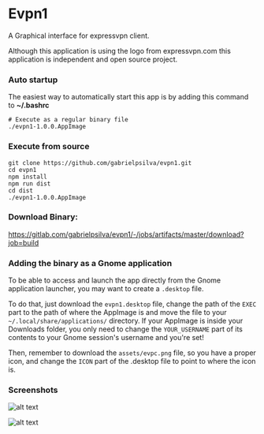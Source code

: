 # Evpn1

A Graphical interface for expressvpn client.

Although this application is using the logo from expressvpn.com this application is independent and open source project.


### Auto startup
The easiest way to automatically start this app is by adding this command to **~/.bashrc**
```shell
# Execute as a regular binary file
./evpn1-1.0.0.AppImage
```

### Execute from source
```shell
git clone https://github.com/gabrielpsilva/evpn1.git
cd evpn1
npm install
npm run dist
cd dist
./evpn1-1.0.0.AppImage
```

### Download Binary:
https://gitlab.com/gabrielpsilva/evpn1/-/jobs/artifacts/master/download?job=build

### Adding the binary as a Gnome application

To be able to access and launch the app directly from the Gnome application launcher, you may want to create a `.desktop` file.

To do that, just download the `evpn1.desktop` file, change the path of the `EXEC` part to the path of where the AppImage is and move the file to your `~/.local/share/applications/` directory. If your AppImage is inside your Downloads folder, you only need to change the `YOUR_USERNAME` part of its contents to your Gnome session's username and you're set!

Then, remember to download the `assets/evpc.png` file, so you have a proper icon, and change the `ICON` part of the .desktop file to point to where the icon is.

### Screenshots

![alt text](https://github.com/gabrielpsilva/evpn1/blob/master/screenshots/s1.png)


![alt text](https://github.com/gabrielpsilva/evpn1/blob/master/screenshots/s3.png)

